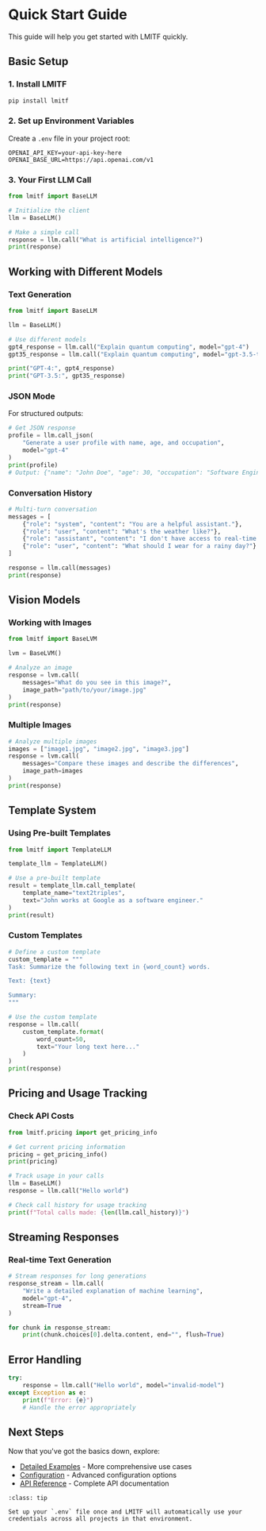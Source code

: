 # Quick Start Guide

This guide will help you get started with LMITF quickly.

## Basic Setup

### 1. Install LMITF

```bash
pip install lmitf
```

### 2. Set up Environment Variables

Create a `.env` file in your project root:

```env
OPENAI_API_KEY=your-api-key-here
OPENAI_BASE_URL=https://api.openai.com/v1
```

### 3. Your First LLM Call

```python
from lmitf import BaseLLM

# Initialize the client
llm = BaseLLM()

# Make a simple call
response = llm.call("What is artificial intelligence?")
print(response)
```

## Working with Different Models

### Text Generation

```python
from lmitf import BaseLLM

llm = BaseLLM()

# Use different models
gpt4_response = llm.call("Explain quantum computing", model="gpt-4")
gpt35_response = llm.call("Explain quantum computing", model="gpt-3.5-turbo")

print("GPT-4:", gpt4_response)
print("GPT-3.5:", gpt35_response)
```

### JSON Mode

For structured outputs:

```python
# Get JSON response
profile = llm.call_json(
    "Generate a user profile with name, age, and occupation",
    model="gpt-4"
)
print(profile)
# Output: {"name": "John Doe", "age": 30, "occupation": "Software Engineer"}
```

### Conversation History

```python
# Multi-turn conversation
messages = [
    {"role": "system", "content": "You are a helpful assistant."},
    {"role": "user", "content": "What's the weather like?"},
    {"role": "assistant", "content": "I don't have access to real-time weather data."},
    {"role": "user", "content": "What should I wear for a rainy day?"}
]

response = llm.call(messages)
print(response)
```

## Vision Models

### Working with Images

```python
from lmitf import BaseLVM

lvm = BaseLVM()

# Analyze an image
response = lvm.call(
    messages="What do you see in this image?",
    image_path="path/to/your/image.jpg"
)
print(response)
```

### Multiple Images

```python
# Analyze multiple images
images = ["image1.jpg", "image2.jpg", "image3.jpg"]
response = lvm.call(
    messages="Compare these images and describe the differences",
    image_path=images
)
print(response)
```

## Template System

### Using Pre-built Templates

```python
from lmitf import TemplateLLM

template_llm = TemplateLLM()

# Use a pre-built template
result = template_llm.call_template(
    template_name="text2triples",
    text="John works at Google as a software engineer."
)
print(result)
```

### Custom Templates

```python
# Define a custom template
custom_template = """
Task: Summarize the following text in {word_count} words.

Text: {text}

Summary:
"""

# Use the custom template
response = llm.call(
    custom_template.format(
        word_count=50,
        text="Your long text here..."
    )
)
print(response)
```

## Pricing and Usage Tracking

### Check API Costs

```python
from lmitf.pricing import get_pricing_info

# Get current pricing information
pricing = get_pricing_info()
print(pricing)

# Track usage in your calls
llm = BaseLLM()
response = llm.call("Hello world")

# Check call history for usage tracking
print(f"Total calls made: {len(llm.call_history)}")
```

## Streaming Responses

### Real-time Text Generation

```python
# Stream responses for long generations
response_stream = llm.call(
    "Write a detailed explanation of machine learning",
    model="gpt-4",
    stream=True
)

for chunk in response_stream:
    print(chunk.choices[0].delta.content, end="", flush=True)
```

## Error Handling

```python
try:
    response = llm.call("Hello world", model="invalid-model")
except Exception as e:
    print(f"Error: {e}")
    # Handle the error appropriately
```

## Next Steps

Now that you've got the basics down, explore:

- [Detailed Examples](examples.md) - More comprehensive use cases
- [Configuration](configuration.md) - Advanced configuration options
- [API Reference](api/llm.md) - Complete API documentation

```{admonition} Pro Tip
:class: tip

Set up your `.env` file once and LMITF will automatically use your credentials across all projects in that environment.
```